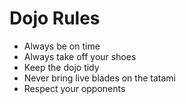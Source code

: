 Dojo Rules
==========
* Always be on time
* Always take off your shoes
* Keep the dojo tidy
* Never bring live blades on the tatami
* Respect your opponents



